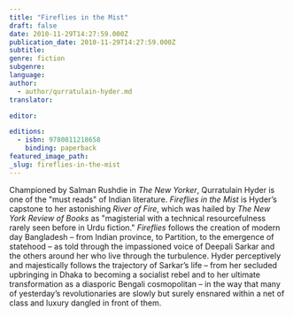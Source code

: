 ```yaml
---
title: "Fireflies in the Mist"
draft: false
date: 2010-11-29T14:27:59.000Z
publication_date: 2010-11-29T14:27:59.000Z
subtitle:
genre: fiction
subgenre:
language:
author:
  - author/qurratulain-hyder.md
translator:

editor:

editions:
  - isbn: 9780811218658
    binding: paperback
featured_image_path:
_slug: fireflies-in-the-mist
---
```


Championed by Salman Rushdie in _The New Yorker_, Qurratulain Hyder is one of the "must reads" of Indian literature. _Fireflies in the Mist_ is Hyder’s capstone to her astonishing _River of Fire_, which was hailed by _The New York Review of Books_ as "magisterial with a technical resourcefulness rarely seen before in Urdu fiction." _Fireflies_ follows the creation of modern day Bangladesh – from Indian province, to Partition, to the emergence of statehood – as told through the impassioned voice of Deepali Sarkar and the others around her who live through the turbulence. Hyder perceptively and majestically follows the trajectory of Sarkar’s life – from her secluded upbringing in Dhaka to becoming a socialist rebel and to her ultimate transformation as a diasporic Bengali cosmopolitan – in the way that many of yesterday’s revolutionaries are slowly but surely ensnared within a net of class and luxury dangled in front of them.

